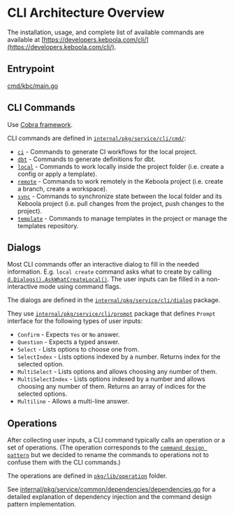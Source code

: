 # CLI Architecture Overview

The installation, usage, and complete list of available commands are available at [https://developers.keboola.com/cli/](https://developers.keboola.com/cli/). 

## Entrypoint

[cmd/kbc/main.go](../../cmd/kbc/main.go)

## CLI Commands

Use [Cobra framework](https://cobra.dev/).

CLI commands are defined in [`internal/pkg/service/cli/cmd/`](../../internal/pkg/service/cli/cmd):

- [`ci`](../../internal/pkg/service/cli/cmd/ci) - Commands to generate CI workflows for the local project.
- [`dbt`](../../internal/pkg/service/cli/cmd/dbt) - Commands to generate definitions for dbt.
- [`local`](../../internal/pkg/service/cli/cmd/local) - Commands to work locally inside the project folder (i.e. create a config or apply a template).
- [`remote`](../../internal/pkg/service/cli/cmd/remote) - Commands to work remotely in the Keboola project (i.e. create a branch, create a workspace).
- [`sync`](../../internal/pkg/service/cli/cmd/sync) - Commands to synchronize state between the local folder and its Keboola project (i.e. pull changes from the project, push changes to the project).
- [`template`](../../internal/pkg/service/cli/cmd/template) - Commands to manage templates in the project or manage the templates repository.

## Dialogs

Most CLI commands offer an interactive dialog to fill in the needed information. E.g. `local create` command asks what to create 
by calling [`d.Dialogs().AskWhatCreateLocal()`](https://github.com/keboola/keboola-as-code/blob/6157a3d111c04adc58e87485e065b386046fffaa/internal/pkg/service/cli/cmd/local/create.go#L28-L28).
The user inputs can be filled in a non-interactive mode using command flags.

The dialogs are defined in the [`internal/pkg/service/cli/dialog`](../../internal/pkg/service/cli/dialog) package.

They use [`internal/pkg/service/cli/prompt`](../../internal/pkg/service/cli/prompt) package that defines `Prompt` interface for the following types of user inputs:

- `Confirm` - Expects `Yes` or `No` answer.
- `Question` - Expects a typed answer.
- `Select` - Lists options to choose one from.
- `SelectIndex` - Lists options indexed by a number. Returns index for the selected option.
- `MultiSelect` - Lists options and allows choosing any number of them.
- `MultiSelectIndex` - Lists options indexed by a number and allows choosing any number of them. Returns an array of indices for the selected options.
- `Multiline` - Allows a multi-line answer.

## Operations

After collecting user inputs, a CLI command typically calls an operation or a set of operations. (The operation 
corresponds to the [`command design pattern`](https://refactoring.guru/design-patterns/command) but we decided to rename
the commands to operations not to confuse them with the CLI commands.)

The operations are defined in [`pkg/lib/operation`](../../pkg/lib/operation) folder. 

See [internal/pkg/service/common/dependencies/dependencies.go](../../internal/pkg/service/common/dependencies/dependencies.go)
for a detailed explanation of dependency injection and the command design pattern implementation. 

